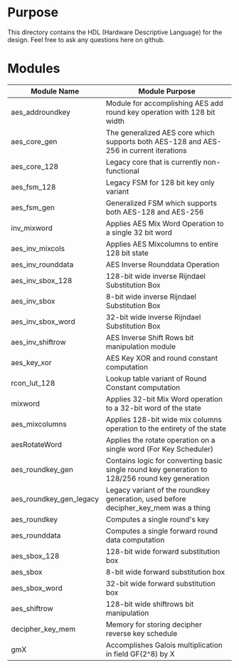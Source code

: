 # Purpose
This directory contains the HDL (Hardware Descriptive Language) for the design.
Feel free to ask any questions here on github. 


# Modules


| Module Name      | Module Purpose |
| ----------- | ----------- |
| aes_addroundkey | Module for accomplishing AES add round key operation with 128 bit width |
| aes_core_gen   | The generalized AES core which supports both AES-128 and AES-256 in current iterations        |
| aes_core_128 | Legacy core that is currently non-functional |
| aes_fsm_128 | Legacy FSM for 128 bit key only variant |
| aes_fsm_gen | Generalized FSM which supports both AES-128 and AES-256 |
| inv_mixword | Applies AES Mix Word Operation to a single 32 bit word
| aes_inv_mixcols | Applies AES Mixcolumns to entire 128 bit state | 
| aes_inv_rounddata | AES Inverse Rounddata Operation |
| aes_inv_sbox_128 | 128-bit wide inverse Rijndael Substitution Box |
| aes_inv_sbox | 8-bit wide inverse Rijndael Substitution Box |
| aes_inv_sbox_word | 32-bit wide inverse Rijndael Substitution Box |
| aes_inv_shiftrow | AES Inverse Shift Rows bit manipulation module |
| aes_key_xor | AES Key XOR and round constant computation |
| rcon_lut_128 | Lookup table variant of Round Constant computation |
| mixword | Applies 32-bit Mix Word operation to a 32-bit word of the state |
| aes_mixcolumns | Applies 128-bit wide mix columns operation to the entirety of the state |
| aesRotateWord | Applies the rotate operation on a single word (For Key Scheduler) | 
| aes_roundkey_gen | Contains logic for converting basic single round key generation to 128/256 round key generation |
| aes_roundkey_gen_legacy | Legacy variant of the roundkey generation, used before decipher_key_mem was a thing |
| aes_roundkey | Computes a single round's key |
| aes_rounddata | Computes a single forward round data computation |
| aes_sbox_128 | 128-bit wide forward substitution box |
| aes_sbox | 8-bit wide forward substitution box |
| aes_sbox_word | 32-bit wide forward substitution box |
| aes_shiftrow | 128-bit wide shiftrows bit manipulation |
| decipher_key_mem | Memory for storing decipher reverse key schedule |
| gmX | Accomplishes Galois multiplication in field GF(2^8) by X | 





